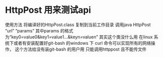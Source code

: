 # HttpPost 用来测试api
 使用方法 将编译好的HttpPost.class 复制到当前工作目录 
 调用java HttpPost “url” “params”
 其中params 的格式为“key0=value0&key1=value1...&keyn=valuen”
 其实这个类没什么用 在linux 系统下或者有安装配置好git-bash 的windows 下 curl 命令可以实现所有的网络操作，
 这个方法给没有装git-bash 的用户用 只能调用httppost 且不能传文件
